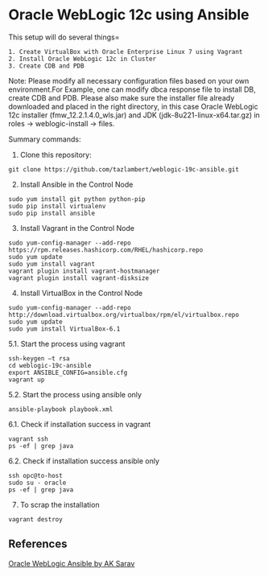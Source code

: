 # Oracle WebLogic 12c using Ansible

This setup will do several things=
```
1. Create VirtualBox with Oracle Enterprise Linux 7 using Vagrant
2. Install Oracle WebLogic 12c in Cluster
3. Create CDB and PDB
```
Note: Please modify all necessary configuration files based on your own environment.For Example, one can modify dbca response file to install DB, create CDB and PDB. Please also make sure the installer file already downloaded and placed in the right directory, in this case Oracle WebLogic 12c installer (fmw_12.2.1.4.0_wls.jar) and JDK (jdk-8u221-linux-x64.tar.gz) in roles -> weblogic-install -> files.

Summary commands: 

1. Clone this repository:
```
git clone https://github.com/tazlambert/weblogic-19c-ansible.git
```   
2. Install Ansible in the Control Node
```
sudo yum install git python python-pip
sudo pip install virtualenv
sudo pip install ansible
```
3. Install Vagrant in the Control Node
```
sudo yum-config-manager --add-repo https://rpm.releases.hashicorp.com/RHEL/hashicorp.repo
sudo yum update
sudo yum install vagrant
vagrant plugin install vagrant-hostmanager
vagrant plugin install vagrant-disksize
```
4. Install VirtualBox in the Control Node 
```
sudo yum-config-manager --add-repo http://download.virtualbox.org/virtualbox/rpm/el/virtualbox.repo
sudo yum update
sudo yum install VirtualBox-6.1
```
5.1. Start the process using vagrant
```
ssh-keygen –t rsa
cd weblogic-19c-ansible
export ANSIBLE_CONFIG=ansible.cfg
vagrant up
```
5.2. Start the process using ansible only
```
ansible-playbook playbook.xml
```
6.1. Check if installation success in vagrant 
```
vagrant ssh
ps -ef | grep java
```
6.2. Check if installation success ansible only
```
ssh opc@to-host
sudo su - oracle
ps -ef | grep java
```
7. To scrap the installation
```
vagrant destroy
```

## References ##

[Oracle WebLogic Ansible by AK Sarav](https://github.com/AKSarav/VagrantWeblogicInfra-AnsibleRole)

